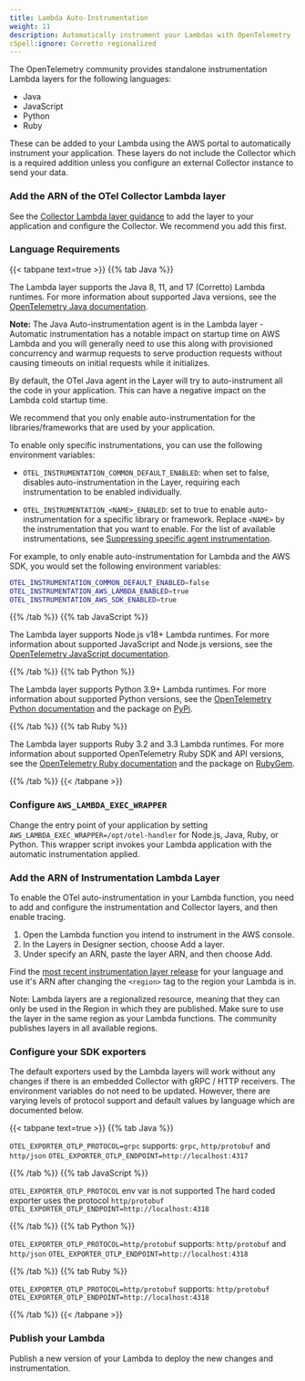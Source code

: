 ```yaml
---
title: Lambda Auto-Instrumentation
weight: 11
description: Automatically instrument your Lambdas with OpenTelemetry
cSpell:ignore: Corretto regionalized
---
```


The OpenTelemetry community provides standalone instrumentation Lambda layers
for the following languages:

- Java
- JavaScript
- Python
- Ruby

These can be added to your Lambda using the AWS portal to automatically
instrument your application. These layers do not include the Collector which is
a required addition unless you configure an external Collector instance to send
your data.

### Add the ARN of the OTel Collector Lambda layer

See the [Collector Lambda layer guidance](../lambda-collector/) to add the layer
to your application and configure the Collector. We recommend you add this
first.

### Language Requirements

{{< tabpane text=true >}} {{% tab Java %}}

The Lambda layer supports the Java 8, 11, and 17 (Corretto) Lambda runtimes. For
more information about supported Java versions, see the
[OpenTelemetry Java documentation](/docs/languages/java/).

**Note:** The Java Auto-instrumentation agent is in the Lambda layer - Automatic
instrumentation has a notable impact on startup time on AWS Lambda and you will
generally need to use this along with provisioned concurrency and warmup
requests to serve production requests without causing timeouts on initial
requests while it initializes.

By default, the OTel Java agent in the Layer will try to auto-instrument all the
code in your application. This can have a negative impact on the Lambda cold
startup time.

We recommend that you only enable auto-instrumentation for the
libraries/frameworks that are used by your application.

To enable only specific instrumentations, you can use the following environment
variables:

- `OTEL_INSTRUMENTATION_COMMON_DEFAULT_ENABLED`: when set to false, disables
  auto-instrumentation in the Layer, requiring each instrumentation to be
  enabled individually.
- `OTEL_INSTRUMENTATION_<NAME>_ENABLED`: set to true to enable
  auto-instrumentation for a specific library or framework. Replace `<NAME>` by
  the instrumentation that you want to enable. For the list of available
  instrumentations, see [Suppressing specific agent instrumentation][1].

  [1]:
    /docs/zero-code/java/agent/disable/#suppressing-specific-agent-instrumentation

For example, to only enable auto-instrumentation for Lambda and the AWS SDK, you
would set the following environment variables:

```sh
OTEL_INSTRUMENTATION_COMMON_DEFAULT_ENABLED=false
OTEL_INSTRUMENTATION_AWS_LAMBDA_ENABLED=true
OTEL_INSTRUMENTATION_AWS_SDK_ENABLED=true
```

{{% /tab %}} {{% tab JavaScript %}}

The Lambda layer supports Node.js v18+ Lambda runtimes. For more information
about supported JavaScript and Node.js versions, see the
[OpenTelemetry JavaScript documentation](https://github.com/open-telemetry/opentelemetry-js).

{{% /tab %}} {{% tab Python %}}

The Lambda layer supports Python 3.9+ Lambda runtimes. For more information
about supported Python versions, see the
[OpenTelemetry Python documentation](https://github.com/open-telemetry/opentelemetry-python/blob/main/README.md#supported-runtimes)
and the package on [PyPi](https://pypi.org/project/opentelemetry-api/).

{{% /tab %}} {{% tab Ruby %}}

The Lambda layer supports Ruby 3.2 and 3.3 Lambda runtimes. For more information
about supported OpenTelemetry Ruby SDK and API versions, see the
[OpenTelemetry Ruby documentation](https://github.com/open-telemetry/opentelemetry-ruby/blob/main/README.md#compatibility)
and the package on [RubyGem](https://rubygems.org/search?query=opentelemetry).

{{% /tab %}} {{< /tabpane >}}

### Configure `AWS_LAMBDA_EXEC_WRAPPER`

Change the entry point of your application by setting
`AWS_LAMBDA_EXEC_WRAPPER=/opt/otel-handler` for Node.js, Java, Ruby, or Python.
This wrapper script invokes your Lambda application with the automatic
instrumentation applied.

### Add the ARN of Instrumentation Lambda Layer

To enable the OTel auto-instrumentation in your Lambda function, you need to add
and configure the instrumentation and Collector layers, and then enable tracing.

1. Open the Lambda function you intend to instrument in the AWS console.
2. In the Layers in Designer section, choose Add a layer.
3. Under specify an ARN, paste the layer ARN, and then choose Add.

Find the
[most recent instrumentation layer release](https://github.com/open-telemetry/opentelemetry-lambda/releases)
for your language and use it's ARN after changing the `<region>` tag to the
region your Lambda is in.

Note: Lambda layers are a regionalized resource, meaning that they can only be
used in the Region in which they are published. Make sure to use the layer in
the same region as your Lambda functions. The community publishes layers in all
available regions.

### Configure your SDK exporters

The default exporters used by the Lambda layers will work without any changes if
there is an embedded Collector with gRPC / HTTP receivers. The environment
variables do not need to be updated. However, there are varying levels of
protocol support and default values by language which are documented below.

{{< tabpane text=true >}} {{% tab Java %}}

`OTEL_EXPORTER_OTLP_PROTOCOL=grpc` supports: `grpc`, `http/protobuf` and
`http/json` `OTEL_EXPORTER_OTLP_ENDPOINT=http://localhost:4317`

{{% /tab %}} {{% tab JavaScript %}}

`OTEL_EXPORTER_OTLP_PROTOCOL` env var is not supported The hard coded exporter
uses the protocol `http/protobuf`
`OTEL_EXPORTER_OTLP_ENDPOINT=http://localhost:4318`

{{% /tab %}} {{% tab Python %}}

`OTEL_EXPORTER_OTLP_PROTOCOL=http/protobuf` supports: `http/protobuf` and
`http/json` `OTEL_EXPORTER_OTLP_ENDPOINT=http://localhost:4318`

{{% /tab %}} {{% tab Ruby %}}

`OTEL_EXPORTER_OTLP_PROTOCOL=http/protobuf` supports: `http/protobuf`
`OTEL_EXPORTER_OTLP_ENDPOINT=http://localhost:4318`

{{% /tab %}} {{< /tabpane >}}

### Publish your Lambda

Publish a new version of your Lambda to deploy the new changes and
instrumentation.
